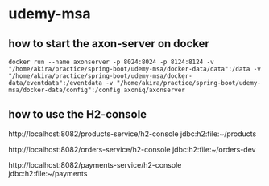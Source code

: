 # udemy-msa

## how to start the axon-server on docker

```
docker run --name axonserver -p 8024:8024 -p 8124:8124 -v "/home/akira/practice/spring-boot/udemy-msa/docker-data/data":/data -v "/home/akira/practice/spring-boot/udemy-msa/docker-data/eventdata":/eventdata -v "/home/akira/practice/spring-boot/udemy-msa/docker-data/config":/config axoniq/axonserver

```

## how to use the H2-console

http://localhost:8082/products-service/h2-console
jdbc:h2:file:~/products

http://localhost:8082/orders-service/h2-console
jdbc:h2:file:~/orders-dev

http://localhost:8082/payments-service/h2-console
jdbc:h2:file:~/payments
